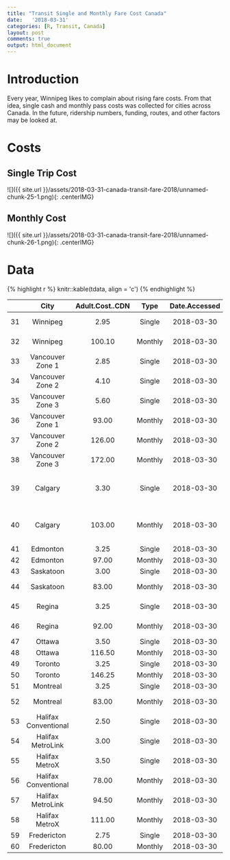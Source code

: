 ```yaml
---
title: "Transit Single and Monthly Fare Cost Canada"
date:   '2018-03-31'
categories: [R, Transit, Canada]
layout: post
comments: true
output: html_document
---
```


# Introduction

Every year, Winnipeg likes to complain about rising fare costs.  From that idea, single cash and monthly pass costs was collected for cities across Canada.  In the future, ridership numbers, funding, routes, and other factors may be looked at.

# Costs



## Single Trip Cost

![]({{ site.url }}/assets/2018-03-31-canada-transit-fare-2018/unnamed-chunk-25-1.png){: .centerIMG}

## Monthly Cost

![]({{ site.url }}/assets/2018-03-31-canada-transit-fare-2018/unnamed-chunk-26-1.png){: .centerIMG}

# Data


{% highlight r %}
knitr::kable(tdata, align = 'c')
{% endhighlight %}



|   |         City         | Adult.Cost..CDN |  Type   | Date.Accessed |                                                                            Fare.Site                                                                             | Year |
|:--|:--------------------:|:---------------:|:-------:|:-------------:|:----------------------------------------------------------------------------------------------------------------------------------------------------------------:|:----:|
|31 |       Winnipeg       |      2.95       | Single  |  2018-03-30   |                                              http://winnipegtransit.com/en/fares/say-hello-to-peggo/transit-fares/                                               | 2018 |
|32 |       Winnipeg       |     100.10      | Monthly |  2018-03-30   |                                              http://winnipegtransit.com/en/fares/say-hello-to-peggo/transit-fares/                                               | 2018 |
|33 |   Vancouver Zone 1   |      2.85       | Single  |  2018-03-30   |                                                   https://www.translink.ca/Fares-and-Passes/Single-Fares.aspx                                                    | 2018 |
|34 |   Vancouver Zone 2   |      4.10       | Single  |  2018-03-30   |                                                   https://www.translink.ca/Fares-and-Passes/Single-Fares.aspx                                                    | 2018 |
|35 |   Vancouver Zone 3   |      5.60       | Single  |  2018-03-30   |                                                   https://www.translink.ca/Fares-and-Passes/Single-Fares.aspx                                                    | 2018 |
|36 |   Vancouver Zone 1   |      93.00      | Monthly |  2018-03-30   |                                                   https://www.translink.ca/Fares-and-Passes/Monthly-Pass.aspx                                                    | 2018 |
|37 |   Vancouver Zone 2   |     126.00      | Monthly |  2018-03-30   |                                                   https://www.translink.ca/Fares-and-Passes/Monthly-Pass.aspx                                                    | 2018 |
|38 |   Vancouver Zone 3   |     172.00      | Monthly |  2018-03-30   |                                                   https://www.translink.ca/Fares-and-Passes/Monthly-Pass.aspx                                                    | 2018 |
|39 |       Calgary        |      3.30       | Single  |  2018-03-30   | http://www.calgary.ca/CFOD/Finance/Pages/Plans-Budgets-and-Financial-Reports/user-fees-and-rates.aspx?redirect=/ca/fs/pages/plans-budgets-and-financial-reports/ | 2018 |
|40 |       Calgary        |     103.00      | Monthly |  2018-03-30   | http://www.calgary.ca/CFOD/Finance/Pages/Plans-Budgets-and-Financial-Reports/user-fees-and-rates.aspx?redirect=/ca/fs/pages/plans-budgets-and-financial-reports/ | 2018 |
|41 |       Edmonton       |      3.25       | Single  |  2018-03-30   |                                                          https://www.edmonton.ca/ets/fares-passes.aspx                                                           | 2018 |
|42 |       Edmonton       |      97.00      | Monthly |  2018-03-30   |                                                          https://www.edmonton.ca/ets/fares-passes.aspx                                                           | 2018 |
|43 |      Saskatoon       |      3.00       | Single  |  2018-03-30   |                                                            https://transit.saskatoon.ca/fares-passes                                                             | 2018 |
|44 |      Saskatoon       |      83.00      | Monthly |  2018-03-30   |                                                 https://transit.saskatoon.ca/fares-passes/monthly-annual-passes                                                  | 2018 |
|45 |        Regina        |      3.25       | Single  |  2018-03-30   |                                        https://www.regina.ca/residents/transit-services/regina-transit/choose-your-fare/                                         | 2018 |
|46 |        Regina        |      92.00      | Monthly |  2018-03-30   |                                        https://www.regina.ca/residents/transit-services/regina-transit/choose-your-fare/                                         | 2018 |
|47 |        Ottawa        |      3.50       | Single  |  2018-03-30   |                                                        http://www.octranspo.com/tickets-and-passes/fares                                                         | 2018 |
|48 |        Ottawa        |     116.50      | Monthly |  2018-03-30   |                                                        http://www.octranspo.com/tickets-and-passes/fares                                                         | 2018 |
|49 |       Toronto        |      3.25       | Single  |  2018-03-30   |                                                      https://www.ttc.ca/Fares_and_passes/Prices/Prices.jsp                                                       | 2018 |
|50 |       Toronto        |     146.25      | Monthly |  2018-03-30   |                                                      https://www.ttc.ca/Fares_and_passes/Prices/Prices.jsp                                                       | 2018 |
|51 |       Montreal       |      3.25       | Single  |  2018-03-30   |                                                      http://www.stm.info/en/info/fares/transit-fares/1-trip                                                      | 2018 |
|52 |       Montreal       |      83.00      | Monthly |  2018-03-30   |                                                   http://www.stm.info/en/info/fares/transit-fares/monthly-pass                                                   | 2018 |
|53 | Halifax Conventional |      2.50       | Single  |  2018-03-30   |                                            https://www.halifax.ca/transportation/halifax-transit/fares-tickets-passes                                            | 2018 |
|54 |  Halifax MetroLink   |      3.00       | Single  |  2018-03-30   |                                            https://www.halifax.ca/transportation/halifax-transit/fares-tickets-passes                                            | 2018 |
|55 |    Halifax MetroX    |      3.50       | Single  |  2018-03-30   |                                            https://www.halifax.ca/transportation/halifax-transit/fares-tickets-passes                                            | 2018 |
|56 | Halifax Conventional |      78.00      | Monthly |  2018-03-30   |                                            https://www.halifax.ca/transportation/halifax-transit/fares-tickets-passes                                            | 2018 |
|57 |  Halifax MetroLink   |      94.50      | Monthly |  2018-03-30   |                                            https://www.halifax.ca/transportation/halifax-transit/fares-tickets-passes                                            | 2018 |
|58 |    Halifax MetroX    |     111.00      | Monthly |  2018-03-30   |                                            https://www.halifax.ca/transportation/halifax-transit/fares-tickets-passes                                            | 2018 |
|59 |     Fredericton      |      2.75       | Single  |  2018-03-30   |                                                            http://www.fredericton.ca/en/transit/fares                                                            | 2018 |
|60 |     Fredericton      |      80.00      | Monthly |  2018-03-30   |                                                            http://www.fredericton.ca/en/transit/fares                                                            | 2018 |
